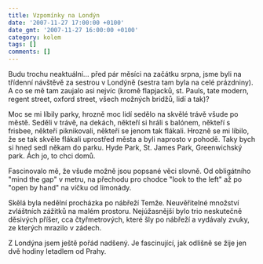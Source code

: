 ```yaml
---
title: Vzpomínky na Londýn
date: '2007-11-27 17:00:00 +0100'
date_gmt: '2007-11-27 16:00:00 +0100'
category: kolem
tags: []
comments: []
---
```

<p>Budu trochu neaktuální... před pár měsíci na začátku srpna, jsme byli na třídenní návštěvě za sestrou v Londýně (sestra tam byla na celé prázdniny). A co se mě tam zaujalo asi nejvíc (kromě flapjacků, st. Pauls, tate modern, regent street, oxford street, všech možných bridžů, lidí a tak)?</p>
<p>Moc se mi líbily parky, hrozně moc lidí sedělo na skvělé trávě všude po městě. Seděli v trávě, na dekách, někteří si hráli s balónem, někteří s frisbee, někteří piknikovali, někteří se jenom tak flákali. Hrozně se mi líbilo, že se tak skvěle flákali uprostřed města a byli naprosto v pohodě. Taky bych si hned sedl někam do parku. Hyde Park, St. James Park, Greenwichský park. Ách jo, to chci domů.</p>
<p>Fascinovalo mě, že všude možně jsou popsané věci slovně. Od obligátního "mind the gap" v metru, na přechodu pro chodce "look to the left" až po "open by hand" na víčku od limonády.</p>
<p>Skělá byla nedělní procházka po nábřeží Temže. Neuvěřitelné množství zvláštních zážitků na malém prostoru. Nejúžasnější bylo trio neskutečně děsivých příšer, cca čtyřmetrových, které šly po nábřeží a vydávaly zvuky, ze kterých mrazilo v zádech.</p>
<p>Z Londýna jsem ještě pořád nadšený. Je fascinující, jak odlišně se žije jen dvě hodiny letadlem od Prahy.</p>
